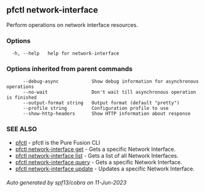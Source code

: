 ## pfctl network-interface

Perform operations on network interface resources.

### Options

```
  -h, --help   help for network-interface
```

### Options inherited from parent commands

```
      --debug-async            Show debug information for asynchronous operations
      --no-wait                Don't wait till asynchronous operation is finished
      --output-format string   Output format (default "pretty")
      --profile string         Configuration profile to use
      --show-http-headers      Show HTTP information about response
```

### SEE ALSO

* [pfctl](pfctl.md)	 - pfctl is the Pure Fusion CLI
* [pfctl network-interface get](pfctl_network-interface_get.md)	 - Gets a specific Network Interface.
* [pfctl network-interface list](pfctl_network-interface_list.md)	 - Gets a list of all Network Interfaces.
* [pfctl network-interface query](pfctl_network-interface_query.md)	 - Gets a specific Network Interface.
* [pfctl network-interface update](pfctl_network-interface_update.md)	 - Updates a specific Network Interface.

###### Auto generated by spf13/cobra on 11-Jun-2023
